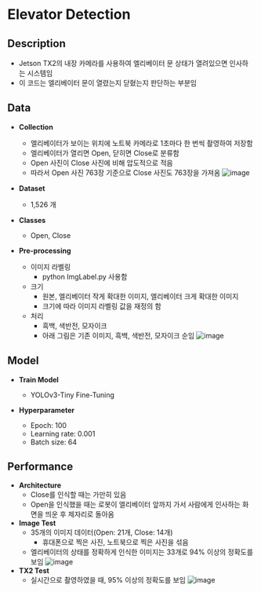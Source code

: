 # Elevator Detection
## Description
  * Jetson TX2의 내장 카메라를 사용하여 엘리베이터 문 상태가 열려있으면 인사하는 시스템임
  * 이 코드는 엘리베이터 문이 열렸는지 닫혔는지 판단하는 부분임  


## Data
* **Collection**
  * 엘리베이터가 보이는 위치에 노트북 카메라로 1초마다 한 번씩 촬영하여 저장함
  * 엘리베이터가 열리면 Open, 닫히면 Close로 분류함
  * Open 사진이 Close 사진에 비해 압도적으로 적음
  * 따라서 Open 사진 763장 기준으로 Close 사진도 763장을 가져옴
    ![image](https://github.com/Silinu1016/Project/assets/97217295/66d63cc3-5e46-4f04-a26f-e4134af0eda4)

* **Dataset**
  * 1,526 개
  
* **Classes**
  * Open, Close

* **Pre-processing**
  * 이미지 라벨링
    * python ImgLabel.py 사용함
  * 크기
    * 원본, 엘리베이터 작게 확대한 이미지, 엘리베이터 크게 확대한 이미지
    * 크기에 따라 이미지 라벨링 값을 재정의 함
  * 처리
    * 흑백, 색반전, 모자이크
    * 아래 그림은 기존 이미지, 흑백, 색반전, 모자이크 순임
  ![image](https://github.com/Silinu1016/Project/assets/97217295/2d7fc411-5d75-46e4-ae99-f31203afcc73)


## Model
* **Train Model**
  * YOLOv3-Tiny Fine-Tuning

* **Hyperparameter**
  * Epoch: 100
  * Learning rate: 0.001
  * Batch size: 64


## Performance
* **Architecture**
  * Close를 인식할 때는 가만히 있음
  * Open을 인식했을 때는 로봇이 엘리베이터 앞까지 가서 사람에게 인사하는 화면을 띄운 후 제자리로 돌아옴
* **Image Test**
  * 35개의 이미지 데이터(Open: 21개, Close: 14개)
    * 휴대폰으로 찍은 사진, 노트북으로 찍은 사진을 섞음
  * 엘리베이터의 상태를 정확하게 인식한 이미지는 33개로 94% 이상의 정확도를 보임
    ![image](https://github.com/Silinu1016/Project/assets/97217295/a91b5a8c-11b0-4df9-aab0-3840c5bf3496)
* **TX2 Test**
  * 실시간으로 촬영하였을 때, 95% 이상의 정확도를 보임
    ![image](https://github.com/Silinu1016/Project/assets/97217295/3eec4693-1684-4b8b-8b56-d06613e399b6)

